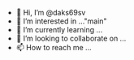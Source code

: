 - 👋 Hi, I’m @daks69sv
- 👀 I’m interested in ..."main"
- 🌱 I’m currently learning ...
- 💞️ I’m looking to collaborate on ...
- 📫 How to reach me ...

<!---
daks69sv/daks69sv is a ✨ special ✨ repository because its `README.md` (this file) appears on your GitHub profile.
You can click the Preview link to take a look at your changes.
--->
